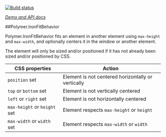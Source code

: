 
<!---

This README is automatically generated from the comments in these files:
iron-fit-behavior.html

Edit those files, and our readme bot will duplicate them over here!
Edit this file, and the bot will squash your changes :)

The bot does some handling of markdown. Please file a bug if it does the wrong
thing! https://github.com/PolymerLabs/tedium/issues

-->

[![Build status](https://travis-ci.org/PolymerElements/iron-fit-behavior.svg?branch=master)](https://travis-ci.org/PolymerElements/iron-fit-behavior)

_[Demo and API docs](https://elements.polymer-project.org/elements/iron-fit-behavior)_


##Polymer.IronFitBehavior

Polymer.IronFitBehavior fits an element in another element using `max-height` and `max-width`, and
optionally centers it in the window or another element.

The element will only be sized and/or positioned if it has not already been sized and/or positioned
by CSS.

| CSS properties | Action |
| --- | --- |
| `position` set | Element is not centered horizontally or vertically |
| `top` or `bottom` set | Element is not vertically centered |
| `left` or `right` set | Element is not horizontally centered |
| `max-height` or `height` set | Element respects `max-height` or `height` |
| `max-width` or `width` set | Element respects `max-width` or `width` |


